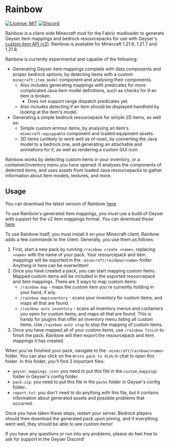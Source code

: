 # Rainbow

[![License: MIT](https://img.shields.io/badge/license-MIT-blue.svg)](LICENSE)
[![Discord](https://img.shields.io/discord/613163671870242838.svg?color=%237289da&label=discord)](https://discord.gg/geysermc)

Rainbow is a client-side Minecraft mod for the Fabric modloader to generate Geyser item mappings and bedrock resourcepacks
for use with Geyser's [custom item API (v2)](https://github.com/geyserMC/geyser/pull/5189). Rainbow is available
for Minecraft 1.21.6, 1.21.7 and 1.21.8.

Rainbow is currently experimental and capable of the following:

- Generating Geyser item mappings complete with data components and proper bedrock options, by detecting items with a custom `minecraft:item_model` component and analysing their components.
  - Also includes generating mappings with predicates for more complicated Java item model definitions, such as checks for if an item is broken.
    - Does not support range dispatch predicates yet.
  - Also includes detecting if an item should be displayed handheld by looking at the item's model.
- Generating a simple bedrock resourcepack for simple 2D items, as well as:
  - Simple custom armour items, by analysing an item's `minecraft:equippable` component and loaded equipment assets.
  - 3D items (unlikely to work well as of now), by converting the Java model to a bedrock one, and generating an attachable and animations for it, as well as rendering a custom GUI icon.

Rainbow works by detecting custom items in your inventory, or a container/inventory menu you have opened. It analyses
the components of detected items, and uses assets from loaded Java resourcepacks to gather information about item models, textures,
and more.

## Usage

You can download the latest version of Rainbow [here](https://download.geysermc.org/v2/projects/rainbow/versions/latest/builds/latest/downloads/rainbow).

To use Rainbow's generated item mappings, you must use a build of Geyser with support for the v2 item mappings format.
You can download those [here](https://github.com/geyserMC/geyser/pull/5189).

To use Rainbow itself, you must install it on your Minecraft client. Rainbow adds a few commands to the client. Generally,
you use them as follows:

1. First, start a new pack by running `/rainbow create <name>`, replacing `<name>` with the name of your pack. Your resourcepack and item mappings will be exported in the `.minecraft/rainbow/<name>` folder. Anything in here can be overwritten!
2. Once you have created a pack, you can start mapping custom items. Mapped custom items will be included in the exported resourcepack and item mappings. There are 3 ways to map custom items:
   - `/rainbow map` - maps the custom item you're currently holding in your hand, if any.
   - `/rainbow mapinventory` - scans your inventory for custom items, and maps all that are found.
   - `/rainbow auto inventory` - scans all inventory menus and containers you open for custom items, and maps all that are found. This is handy for plugins that offer an inventory menu listing all custom items. Use `/rainbow auto stop` to stop the mapping of custom items.
3. Once you have mapped all of your custom items, use `/rainbow finish` to finish the pack. Rainbow will then export the resourcepack and item mappings it has created.

When you've finished your pack, navigate to the `.minecraft/rainbow/<name>` folder. You can also click on the `Wrote pack to disk` in chat to open this folder.
In this folder, you'll find 3 important files:

- `geyser_mappings.json`: you need to put this file in the `custom_mappings` folder in Geyser's config folder.
- `pack.zip`: you need to put this file in the `packs` folder in Geyser's config folder.
- `report.txt`: you don't need to do anything with this file, but it contains information about generated assets and possible problems that occurred.

Once you have taken these steps, restart your server. Bedrock players should then download the generated pack upon joining,
and if everything went well, they should be able to see custom items!

If you have any questions or run into any problems, please do feel free to ask for support in the Geyser Discord!
